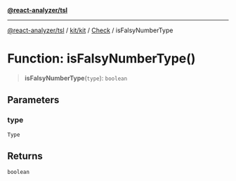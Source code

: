 [**@react-analyzer/tsl**](../../../../../README.md)

***

[@react-analyzer/tsl](../../../../../README.md) / [kit/kit](../../../README.md) / [Check](../README.md) / isFalsyNumberType

# Function: isFalsyNumberType()

> **isFalsyNumberType**(`type`): `boolean`

## Parameters

### type

`Type`

## Returns

`boolean`
